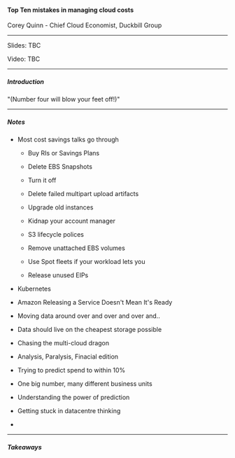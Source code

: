 #### Top Ten mistakes in managing cloud costs

Corey Quinn - Chief Cloud Economist, Duckbill Group

---

Slides: TBC

Video: TBC

---

##### Introduction

 "(Number four will blow your feet off!)"

---

##### Notes

* Most cost savings talks go through
  
  * Buy RIs or Savings Plans
  
  * Delete EBS Snapshots
  
  * Turn it off
  
  * Delete failed multipart upload artifacts
  
  * Upgrade old instances
  
  * Kidnap your account manager
  
  * S3 lifecycle polices
  
  * Remove unattached EBS volumes
  
  * Use Spot fleets if your workload lets you
  
  * Release unused EIPs

* Kubernetes

* Amazon Releasing a Service Doesn't Mean It's Ready

* Moving data around over and over and over and..

* Data should live on the cheapest storage possible

* Chasing the multi-cloud dragon

* Analysis, Paralysis, Finacial edition

* Trying to predict spend to within 10%

* One big number, many different business units

* Understanding the power of prediction

* Getting stuck in datacentre thinking

* 

---

##### Takeaways
